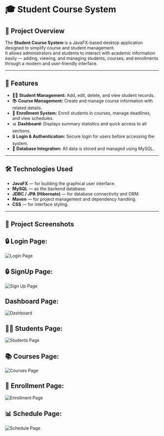 # 🎓 Student Course System

## 🧩 Project Overview
The **Student Course System** is a JavaFX-based desktop application designed to simplify course and student management.  
It allows administrators and students to interact with academic information easily — adding, viewing, and managing students, courses, and enrollments through a modern and user-friendly interface.

---

## 🌟 Features
- 👩‍🎓 **Student Management:** Add, edit, delete, and view student records.  
- 📚 **Course Management:** Create and manage course information with related details.  
- 📝 **Enrollment System:** Enroll students in courses, manage deadlines, and view schedules.  
- 📊 **Dashboard:** Displays summary statistics and quick access to all sections.  
- 🔒 **Login & Authentication:** Secure login for users before accessing the system.  
- 💾 **Database Integration:** All data is stored and managed using MySQL.  

---

## 🛠️ Technologies Used
- **JavaFX** — for building the graphical user interface.  
- **MySQL** — as the backend database.  
- **JDBC / JPA (Hibernate)** — for database connectivity and ORM.  
- **Maven** — for project management and dependency handling.  
- **CSS** — for interface styling.  

---
## 📸 Project Screenshots
## 🔒 Login Page:  
![Login Page](images/login%20page.png)
## 🔒 SignUp Page:
![Sign Up Page](images/signUp%20page.png)
## Dashboard Page:
![Dashboard](images/Dashboard.png)
## 👩‍🎓 Students Page:
![Students Page](images/Students%20Page.png)
## 📚 Courses Page:
![Courses Page](images/Courses%20Page.png)
## 📝 Enrollment Page:
![Enrollment Page](images/Enrollment%20Page.png)
## 📊 Schedule Page:
![Schedule Page](images/Schedule%20Page.png)